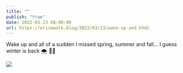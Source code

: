 ```yaml
---
title: ""
publish: "true"
date: 2022-03-23 08:00:00
url: https://ericmwalk.blog/2022/03/23/wake-up-and.html
---
```


Wake up and all of a sudden I missed spring, summer and fall… I guess winter is back 🌨 🤦‍♂️

![](https://ericmwalk.blog/uploads/2022/dcbabfa532.jpg)